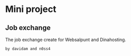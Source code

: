 # Mini project

## Job exchange

The job exchange create for Websalpunt and Dinahosting.

``by davidam and n0ss4
``